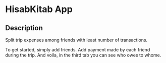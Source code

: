 # HisabKitab App

## Description

Split trip expenses among friends with least number of transactions.

To get started, simply add friends. Add payment made by each friend during the trip. And voila, in the third tab you can see who owes to whome.
